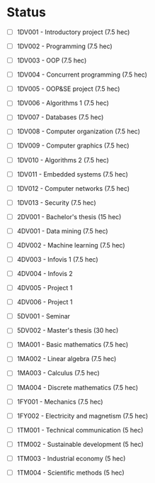 # Status

- [ ] 1DV001 - Introductory project (7.5 hec)
- [ ] 1DV002 - Programming (7.5 hec)
- [ ] 1DV003 - OOP (7.5 hec)
- [ ] 1DV004 - Concurrent programming (7.5 hec)
- [ ] 1DV005 - OOP&SE project (7.5 hec)
- [ ] 1DV006 - Algorithms 1 (7.5 hec)
- [ ] 1DV007 - Databases (7.5 hec)
- [ ] 1DV008 - Computer organization (7.5 hec)
- [ ] 1DV009 - Computer graphics (7.5 hec)
- [ ] 1DV010 - Algorithms 2 (7.5 hec)
- [ ] 1DV011 - Embedded systems (7.5 hec)
- [ ] 1DV012 - Computer networks (7.5 hec)
- [ ] 1DV013 - Security (7.5 hec)
- [ ] 2DV001 - Bachelor's thesis (15 hec)
- [ ] 4DV001 - Data mining (7.5 hec)
- [ ] 4DV002 - Machine learning (7.5 hec)
- [ ] 4DV003 - Infovis 1 (7.5 hec)
- [ ] 4DV004 - Infovis 2 
- [ ] 4DV005 - Project 1
- [ ] 4DV006 - Project 1
- [ ] 5DV001 - Seminar
- [ ] 5DV002 - Master's thesis (30 hec)

- [ ] 1MA001 - Basic mathematics (7.5 hec)
- [ ] 1MA002 - Linear algebra (7.5 hec)
- [ ] 1MA003 - Calculus (7.5 hec)
- [ ] 1MA004 - Discrete mathematics (7.5 hec)

- [ ] 1FY001 - Mechanics (7.5 hec)
- [ ] 1FY002 - Electricity and magnetism (7.5 hec)

- [ ] 1TM001 - Technical communication (5 hec)
- [ ] 1TM002 - Sustainable development (5 hec)
- [ ] 1TM003 - Industrial economy (5 hec)
- [ ] 1TM004 - Scientific methods (5 hec)